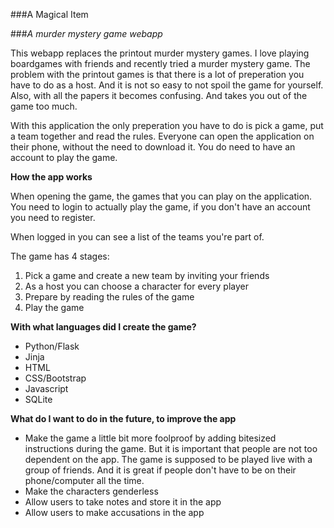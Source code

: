 ###A Magical Item

###*A murder mystery game webapp*

This webapp replaces the printout murder mystery games. I love playing boardgames with friends and recently tried a murder mystery game. The problem with the printout games is that there is a lot of preperation you have to do as a host. And it is not so easy to not spoil the game for yourself.
Also, with all the papers it becomes confusing. And takes you out of the game too much.

With this application the only preperation you have to do is pick a game, put a team together and read the rules. Everyone can open the application on their phone, without the need to download it. You do need to have an account to play the game.

**How the app works**

When opening the game, the games that you can play on the application.
You need to login to actually play the game, if you don't have an account you need to register.

When logged in you can see a list of the teams you're part of.

The game has 4 stages:

1. Pick a game and create a new team by inviting your friends
2. As a host you can choose a character for every player
3. Prepare by reading the rules of the game
4. Play the game

**With what languages did I create the game?**

- Python/Flask
- Jinja
- HTML
- CSS/Bootstrap
- Javascript
- SQLite

**What do I want to do in the future, to improve the app**

- Make the game a little bit more foolproof by adding bitesized instructions during the game. But it is important that people are not too dependent on the app. The game is supposed to be played live with a group of friends. And it is great if people don't have to be on their phone/computer all the time.
- Make the characters genderless
- Allow users to take notes and store it in the app
- Allow users to make accusations in the app
